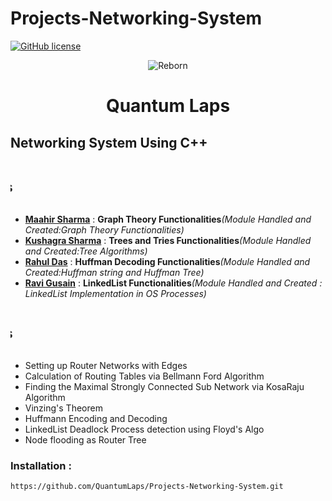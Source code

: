 # Projects-Networking-System

[![GitHub license](https://img.shields.io/github/license/QuantumLaps/Projects-Networking-System)](https://github.com/QuantumLaps/Projects-Networking-System/blob/master/LICENSE)
<!DOCTYPE html>
<html>
<head>
<div class="center">
<center><img src = https://avatars3.githubusercontent.com/u/69033340?s=200&v=4 alt="Reborn"></center>
</div>
<div class="center">
<center> <h1> Quantum Laps </h1> </center>
</div>
</head>
<body>
<h2> Networking System Using C++ </h2>
<marquee width="100%" direction="right" height="70px">
<h2> Contribution Stats </h2>
</marquee>
<ul>
<li> <u><b>Maahir Sharma</b></u> : <b>Graph Theory Functionalities</b><i>(Module Handled and Created:Graph Theory Functionalities)</i> </li>
<li> <u><b>Kushagra Sharma</b></u> : <b>Trees and Tries Functionalities</b><i>(Module Handled and Created:Tree Algorithms)</i> </li>
<li> <u><b>Rahul Das</b></u> : <b>Huffman Decoding Functionalities</b><i>(Module Handled and Created:Huffman string and Huffman Tree)</i> </li>
<li> <u><b>Ravi Gusain</b></u> : <b>LinkedList Functionalities</b><i>(Module Handled and Created : LinkedList Implementation in OS Processes)</i> </li>
  </ul>
<marquee width="100%" direction="right" height="70px">
<h2> Functionalities </h2>
</marquee>
<ul>
<li> Setting up Router Networks with Edges </li>
<li> Calculation of Routing Tables via Bellmann Ford Algorithm </li>
<li> Finding the Maximal Strongly Connected Sub Network via KosaRaju Algorithm </li>
<li> Vinzing's Theorem </li>
<li> Huffmann Encoding and Decoding </li>
<li> LinkedList Deadlock Process detection using Floyd's Algo </li>
<li> Node flooding as Router Tree </li>
  </ul>
</body>
</html>

### Installation :

```https://github.com/QuantumLaps/Projects-Networking-System.git```

